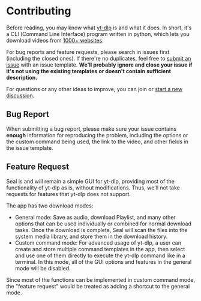# Contributing

Before reading, you may know what [yt-dlp](https://github.com/yt-dlp/yt-dlp) is and what it does. In short, it's a CLI (Command Line Interface) program written in python, which lets you download videos from [1000+ websites](https://github.com/yt-dlp/yt-dlp/blob/master/supportedsites.md).

For bug reports and feature requests, please search in issues first (including the closed ones). If there're no duplicates, feel free to [submit an issue](https://github.com/JunkFood02/Seal/issues/new) with an issue template. **We'll probably ignore and close your issue if it's not using the existing templates or doesn't contain sufficient description.**

For questions or any other ideas to improve, you can join or [start a new discussion](https://github.com/JunkFood02/Seal/discussions).

## Bug Report

When submitting a bug report, please make sure your issue contains **enough** information for reproducing the problem, including the options or the custom command being used, the link to the video, and other fields in the issue template.

## Feature Request

Seal is and will remain a simple GUI for yt-dlp, providing most of the functionality of yt-dlp as is, without modifications. Thus, we'll not take requests for features that yt-dlp does not support.

The app has two download modes: 

- General mode: Save as audio, download Playlist, and many other options that can be used individually or combined for normal download tasks. Once the download is complete, Seal will scan the files into the system media library, and store them in the download history.
- Custom command mode: For advanced usage of yt-dlp, a user can create and store multiple command templates in the app, then select and use one of them directly to execute the yt-dlp command like in a terminal. In this mode, all of the GUI options and features in the general mode will be disabled.

Since most of the functions can be implemented in custom command mode, the "feature request" would be treated as adding a shortcut to the general mode.

## 

